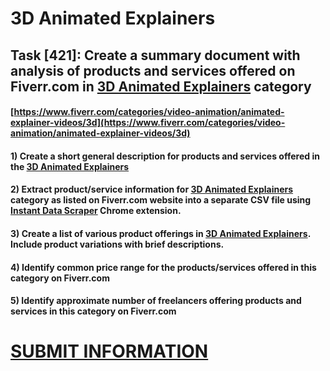 # 3D Animated Explainers
## Task [421]: Create a summary document with analysis of products and services offered on Fiverr.com in [3D Animated Explainers](https://www.fiverr.com/categories/video-animation/animated-explainer-videos/3d) category
#### [https://www.fiverr.com/categories/video-animation/animated-explainer-videos/3d](https://www.fiverr.com/categories/video-animation/animated-explainer-videos/3d)
#### 1) Create a short general description for products and services offered in the [3D Animated Explainers](https://www.fiverr.com/categories/video-animation/animated-explainer-videos/3d)
#### 2) Extract product/service information for [3D Animated Explainers](https://www.fiverr.com/categories/video-animation/animated-explainer-videos/3d) category as listed on Fiverr.com website into a separate CSV file using [Instant Data Scraper](https://chrome.google.com/webstore/detail/instant-data-scraper/ofaokhiedipichpaobibbnahnkdoiiah) Chrome extension.
#### 3) Create a list of various product offerings in [3D Animated Explainers](https://www.fiverr.com/categories/video-animation/animated-explainer-videos/3d). Include product variations with brief descriptions.
#### 4) Identify common price range for the products/services offered in this category on Fiverr.com
#### 5) Identify approximate number of freelancers offering products and services in this category on Fiverr.com

# [SUBMIT INFORMATION](https://forms.office.com/r/8AEKjkLxKG)
